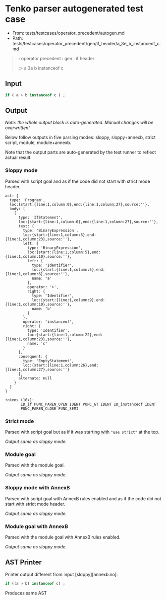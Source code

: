 # Tenko parser autogenerated test case

- From: tests/testcases/operator_precedent/autogen.md
- Path: tests/testcases/operator_precedent/gen/if_header/a_3e_b_instanceof_c.md

> :: operator precedent : gen : if header
>
> ::> a 3e b instanceof c

## Input


`````js
if ( a > b instanceof c ) ;
`````

## Output

_Note: the whole output block is auto-generated. Manual changes will be overwritten!_

Below follow outputs in five parsing modes: sloppy, sloppy+annexb, strict script, module, module+annexb.

Note that the output parts are auto-generated by the test runner to reflect actual result.

### Sloppy mode

Parsed with script goal and as if the code did not start with strict mode header.

`````
ast: {
  type: 'Program',
  loc:{start:{line:1,column:0},end:{line:1,column:27},source:''},
  body: [
    {
      type: 'IfStatement',
      loc:{start:{line:1,column:0},end:{line:1,column:27},source:''},
      test: {
        type: 'BinaryExpression',
        loc:{start:{line:1,column:5},end:{line:1,column:23},source:''},
        left: {
          type: 'BinaryExpression',
          loc:{start:{line:1,column:5},end:{line:1,column:10},source:''},
          left: {
            type: 'Identifier',
            loc:{start:{line:1,column:5},end:{line:1,column:6},source:''},
            name: 'a'
          },
          operator: '>',
          right: {
            type: 'Identifier',
            loc:{start:{line:1,column:9},end:{line:1,column:10},source:''},
            name: 'b'
          }
        },
        operator: 'instanceof',
        right: {
          type: 'Identifier',
          loc:{start:{line:1,column:22},end:{line:1,column:23},source:''},
          name: 'c'
        }
      },
      consequent: {
        type: 'EmptyStatement',
        loc:{start:{line:1,column:26},end:{line:1,column:27},source:''}
      },
      alternate: null
    }
  ]
}

tokens (10x):
       ID_if PUNC_PAREN_OPEN IDENT PUNC_GT IDENT ID_instanceof IDENT
       PUNC_PAREN_CLOSE PUNC_SEMI
`````

### Strict mode

Parsed with script goal but as if it was starting with `"use strict"` at the top.

_Output same as sloppy mode._

### Module goal

Parsed with the module goal.

_Output same as sloppy mode._

### Sloppy mode with AnnexB

Parsed with script goal with AnnexB rules enabled and as if the code did not start with strict mode header.

_Output same as sloppy mode._

### Module goal with AnnexB

Parsed with the module goal with AnnexB rules enabled.

_Output same as sloppy mode._

## AST Printer

Printer output different from input [sloppy][annexb:no]:

````js
if ((a > b) instanceof c) ;
````

Produces same AST
